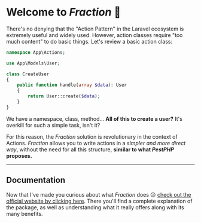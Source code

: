 # Welcome to _Fraction_ 🎯

There's no denying that the "Action Pattern" in the Laravel ecosystem is extremely useful and widely used. However, action classes require "too much content" to do basic things. Let's review a basic action class:

```php
namespace App\Actions;

use App\Models\User;

class CreateUser
{
    public function handle(array $data): User
    {
        return User::create($data);
    }
}
```

We have a namespace, class, method... **All of this to create a user?** It's overkill for such a simple task, isn't it?

For this reason, the _Fraction_ solution is revolutionary in the context of Actions. _Fraction_ allows you to write actions in a _simpler and more direct way_, without the need for all this structure, **similar to what _PestPHP_ proposes.**

---

## Documentation

Now that I've made you curious about what _Fraction_ does 😉 [check out the official website by clicking here](https://fractionforlaravel.com/). There you'll find a complete explanation of the package, as well as understanding what it really offers along with its many benefits.
